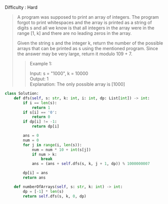Difficulty : Hard 

>A program was supposed to print an array of integers. The program forgot to print whitespaces and the array is printed as a string of digits s and all we know is that all integers in the array were in the range [1, k] and there are no leading zeros in the array.
>
>Given the string s and the integer k, return the number of the possible arrays that can be printed as s using the mentioned program. Since the answer may be very large, return it modulo 109 + 7.
>
>>Example 1:  
>>
>>Input: s = "1000", k = 10000  
>>Output: 1  
>>Explanation: The only possible array is [1000]  

```python
class Solution:
    def dfs(self, s: str, k: int, i: int, dp: List[int]) -> int:
        if i == len(s):
            return 1
        if s[i] == '0':
            return 0
        if dp[i] != -1:
            return dp[i]

        ans = 0
        num = 0
        for j in range(i, len(s)):
            num = num * 10 + int(s[j])
            if num > k:
                break
            ans = (ans + self.dfs(s, k, j + 1, dp)) % 1000000007

        dp[i] = ans
        return ans

    def numberOfArrays(self, s: str, k: int) -> int:
        dp = [-1] * len(s)
        return self.dfs(s, k, 0, dp)
```        
